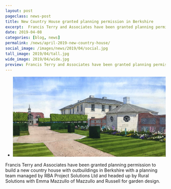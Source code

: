 ```yaml
---
layout: post
pageclass: news-post
title: New Country House granted planning permission in Berkshire
excerpt:  Francis Terry and Associates have been granted planning permission to build a new country house with outbuildings in Berkshire with a planning team managed by RBA Project Solutions Ltd.
date: 2019-04-08
categories: [blog, news]
permalink: /news/april-2019-new-country-house/
social_image: /images/news/2019/04/social.jpg
tall_image: 2019/04/tall.jpg
wide_image: 2019/04/wide.jpg
preview: Francis Terry and Associates have been granted planning permission to build a new country house with outbuildings in Berkshire with a planning team managed by RBA Project Solutions Ltd.
---
```

<ul class="list">
	<li class="full">
		<a class="fancybox" rel="group" href="/images/news/2019/04/2019-04-08.jpg" title="{{ page.title }}">
			<img src="/images/news/2019/04/social.jpg" alt="{{ page.title }}">
		</a>
	</li>
</ul>
<p>
	Francis Terry and Associates have been granted planning permission to build a new country house with outbuildings in Berkshire with a planning team managed by RBA Project Solutions Ltd and headed up by Rural Solutions with Emma Mazzullo of Mazzullo and Russell for garden design.
</p>
